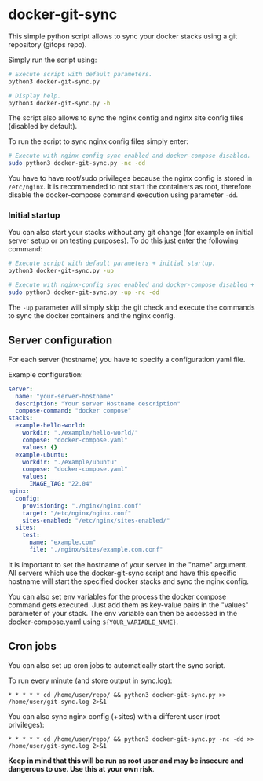 # docker-git-sync
This simple python script allows to sync your docker stacks using a git repository (gitops repo).

Simply run the script using:
```sh
# Execute script with default parameters.
python3 docker-git-sync.py

# Display help.
python3 docker-git-sync.py -h
```

The script also allows to sync the nginx config and nginx site config files (disabled by default).

To run the script to sync nginx config files simply enter:
```sh
# Execute with nginx-config sync enabled and docker-compose disabled.
sudo python3 docker-git-sync.py -nc -dd
```
You have to have root/sudo privileges because the nginx config is stored in ``/etc/nginx``.
It is recommended to not start the containers as root, therefore disable the docker-compose command execution using parameter ``-dd``.

### Initial startup
You can also start your stacks without any git change (for example on initial server setup or on testing purposes).
To do this just enter the following command:

```sh
# Execute script with default parameters + initial startup.
python3 docker-git-sync.py -up

# Execute with nginx-config sync enabled and docker-compose disabled + initial startup.
sudo python3 docker-git-sync.py -up -nc -dd
```
The ``-up`` parameter will simply skip the git check and execute the commands to sync the docker containers and the nginx config.

## Server configuration
For each server (hostname) you have to specify a configuration yaml file.

Example configuration:
```yaml
server:
  name: "your-server-hostname"
  description: "Your server Hostname description"
  compose-command: "docker compose"
stacks:
  example-hello-world:
    workdir: "./example/hello-world/"
    compose: "docker-compose.yaml"
    values: {}
  example-ubuntu:
    workdir: "./example/ubuntu"
    compose: "docker-compose.yaml"
    values:
      IMAGE_TAG: "22.04"
nginx:
  config:
    provisioning: "./nginx/nginx.conf"
    target: "/etc/nginx/nginx.conf"
    sites-enabled: "/etc/nginx/sites-enabled/"
  sites:
    test:
      name: "example.com"
      file: "./nginx/sites/example.com.conf"
```
It is important to set the hostname of your server in the "name" argument.
All servers which use the docker-git-sync script and have this specific hostname will start the specified docker stacks and sync the nginx config.

You can also set env variables for the process the docker compose command gets executed.
Just add them as key-value pairs in the "values" parameter of your stack.
The env variable can then be accessed in the docker-compose.yaml using ``${YOUR_VARIABLE_NAME}``.
## Cron jobs
You can also set up cron jobs to automatically start the sync script.

To run every minute (and store output in sync.log): 
```cron
* * * * * cd /home/user/repo/ && python3 docker-git-sync.py >> /home/user/git-sync.log 2>&1
```

You can also sync nginx config (+sites) with a different user (root privileges):
```cron
* * * * * cd /home/user/repo/ && python3 docker-git-sync.py -nc -dd >> /home/user/git-sync.log 2>&1
```
**Keep in mind that this will be run as root user and may be insecure and dangerous to use. Use this at your own risk**.